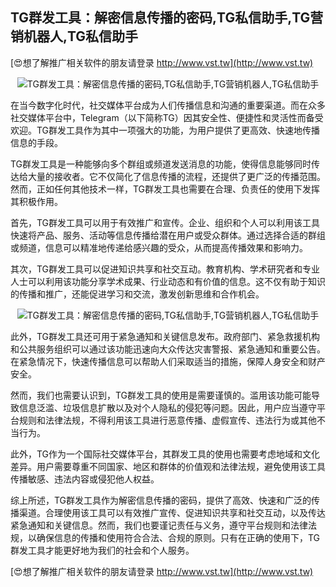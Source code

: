 ## **TG群发工具：解密信息传播的密码,TG私信助手,TG营销机器人,TG私信助手**

[😍想了解推广相关软件的朋友请登录 http://www.vst.tw](http://www.vst.tw)

 <center><img src="https://vst.tw/MP4/tuiguang/png/5.png" alt="TG群发工具：解密信息传播的密码,TG私信助手,TG营销机器人,TG私信助手"></center>

在当今数字化时代，社交媒体平台成为人们传播信息和沟通的重要渠道。而在众多社交媒体平台中，Telegram（以下简称TG）因其安全性、便捷性和灵活性而备受欢迎。TG群发工具作为其中一项强大的功能，为用户提供了更高效、快速地传播信息的手段。

TG群发工具是一种能够向多个群组或频道发送消息的功能，使得信息能够同时传达给大量的接收者。它不仅简化了信息传播的流程，还提供了更广泛的传播范围。然而，正如任何其他技术一样，TG群发工具也需要在合理、负责任的使用下发挥其积极作用。

首先，TG群发工具可以用于有效推广和宣传。企业、组织和个人可以利用该工具快速将产品、服务、活动等信息传播给潜在用户或受众群体。通过选择合适的群组或频道，信息可以精准地传递给感兴趣的受众，从而提高传播效果和影响力。

其次，TG群发工具可以促进知识共享和社交互动。教育机构、学术研究者和专业人士可以利用该功能分享学术成果、行业动态和有价值的信息。这不仅有助于知识的传播和推广，还能促进学习和交流，激发创新思维和合作机会。

 <center><img src="https://vst.tw/MP4/tuiguang/png/1.png" alt="TG群发工具：解密信息传播的密码,TG私信助手,TG营销机器人,TG私信助手"></center>

此外，TG群发工具还可用于紧急通知和关键信息发布。政府部门、紧急救援机构和公共服务组织可以通过该功能迅速向大众传达灾害警报、紧急通知和重要公告。在紧急情况下，快速传播信息可以帮助人们采取适当的措施，保障人身安全和财产安全。

然而，我们也需要认识到，TG群发工具的使用是需要谨慎的。滥用该功能可能导致信息泛滥、垃圾信息扩散以及对个人隐私的侵犯等问题。因此，用户应当遵守平台规则和法律法规，不得利用该工具进行恶意传播、虚假宣传、违法行为或其他不当行为。

此外，TG作为一个国际社交媒体平台，其群发工具的使用也需要考虑地域和文化差异。用户需要尊重不同国家、地区和群体的价值观和法律法规，避免使用该工具传播敏感、违法内容或侵犯他人权益。

综上所述，TG群发工具作为解密信息传播的密码，提供了高效、快速和广泛的传播渠道。合理使用该工具可以有效推广宣传、促进知识共享和社交互动，以及传达紧急通知和关键信息。然而，我们也要谨记责任与义务，遵守平台规则和法律法规，以确保信息的传播和使用符合合法、合规的原则。只有在正确的使用下，TG群发工具才能更好地为我们的社会和个人服务。

[😍想了解推广相关软件的朋友请登录 http://www.vst.tw](http://www.vst.tw)



